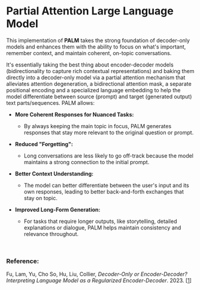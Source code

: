 # Partial Attention Large Language Model

This implementation of **PALM** takes the strong foundation of decoder-only models and enhances them with the ability to focus on what's important, remember context, and maintain coherent, on-topic conversations.

It's essentially taking the best thing about encoder-decoder models (bidirectionality to capture rich contextual representations) and baking them directly into a decoder-only model via a partial attention mechanism 
that alleviates attention degeneration, a bidirectional attention mask, a separate positional encoding and a specialized language embedding to help the model differentiate between source (prompt) and target 
(generated output) text parts/sequences. PALM allows:

  - **More Coherent Responses for Nuanced Tasks:**
    - By always keeping the main topic in focus, PALM generates responses that stay more relevant to the original question or prompt.
      
  - **Reduced "Forgetting":**
    - Long conversations are less likely to go off-track because the model maintains a strong connection to the initial prompt.
      
  - **Better Context Understanding:**
    - The model can better differentiate between the user's input and its own responses, leading to better back-and-forth exchanges that stay on topic.
      
  - **Improved Long-Form Generation:**
    - For tasks that require longer outputs, like storytelling, detailed explanations or dialogue, PALM helps maintain consistency and relevance throughout.

<br>

### Reference:

Fu, Lam, Yu, Cho So, Hu, Liu,  Collier, *Decoder-Only or Encoder-Decoder? Interpreting Language Model as a Regularized Encoder-Decoder*. 2023. [<a href="https://arxiv.org/pdf/2304.04052" rel="nofollow">1</a></li>]

